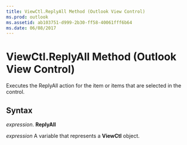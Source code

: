 ```yaml
---
title: ViewCtl.ReplyAll Method (Outlook View Control)
ms.prod: outlook
ms.assetid: ab103751-d999-2b30-ff58-40061fff6b64
ms.date: 06/08/2017
---
```



# ViewCtl.ReplyAll Method (Outlook View Control)

Executes the ReplyAll action for the item or items that are selected in the control.


## Syntax

 _expression_. **ReplyAll**

 _expression_ A variable that represents a  **ViewCtl** object.


